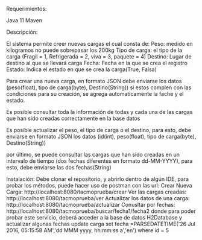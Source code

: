 Requerimientos: 

Java 11
Maven

Descripción: 

El sistema permite creer nuevas cargas el cual consta de: 
Peso: medido en kilogramos no puede sobrepasar los 200kg
Tipo de carga: el tipo de la carga (Fragil = 1, Refrigerada = 2, viva = 3, paquete = 4)
Destino: Lugar de destino al que se llevará carga
Fecha: Fecha en la que se crea el registro 
Estado: Indica el estado en que se crea la carga(True, Falsa)

Para crear una nueva carga, en formato JSON debe enviarse los datos (peso(float), tipo de carga(byte), Destino(String))
si estos complen con las condiciones para su creación, se agrega automaticamente la fache y el estado. 

Es posible consultar toda la información de todas y cada una de las cargas que han sido creadas correctamente en la base datos

Es posible actualizar el peso, el tipo de carga o el destino, para esto, debe enviarse en formato JSON los datos
(id(int), peso(float), tipo de carga(byte), Destino(String))

por último, se puede consultar las cargas que han sido creadas en un intervalo de tiempo (dos fechas diferentes
en formato dd-MM-YYYY), para esto, debe enviarse las dos fechas(String)

Instalación: 
Debe clonar el repositorio, y abrirlo dentro de algún IDE, para probar los métodos, puede hacer uso de postman con las 
url: 
Crear Nueva Carga: 
http://localhost:8080/tacmoprueba/crear
Ver las cargas creadas:
http://localhost:8080/tacmoprueba/ver
Actualizar los datos de una carga: 
http://localhost:8080/tacmoprueba/actualizar
Conusltar por fechas: 
http://localhost:8080/tacmoprueba/buscar/fecha1/fecha2
donde para poder probar este servicio, deberá acceder a la base de datos H2Database y actualizar algunas fechas
update carga set fecha =PARSEDATETIME('26 Jul 2016, 05:15:58 AM','dd MMM yyyy, hh:mm:ss a','en')  where id = 5


